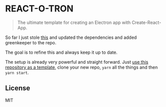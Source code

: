 # REACT-O-TRON

> The ultimate template for creating an Electron app with Create-React-App.

So far I just stole [this](https://dev.to/nickparsons/takeaways-on-building-a-react-based-app-with-electron-1df2) and updated the dependencies and added greenkeeper to the repo.

The goal is to refine this and always keep it up to date.

The setup is already very powerful and straight forward. Just [use this repository as a template](https://github.com/kahlil/react-o-tron/generate), clone your new repo, `yarn` all the things and then `yarn start`.

## License

MIT
